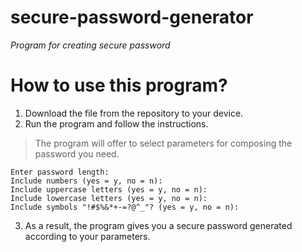 # secure-password-generator
*Program for creating secure password*
# How to use this program?
1. Download the file from the repository to your device.
2. Run the program and follow the instructions.
> The program will offer to select parameters for composing the password you need.
```
Enter password length:
Include numbers (yes = y, no = n):
Include uppercase letters (yes = y, no = n):
Include lowercase letters (yes = y, no = n):
Include symbols "!#$%&*+-=?@^_"? (yes = y, no = n):
```
3. As a result, the program gives you a secure password generated according to your parameters.
